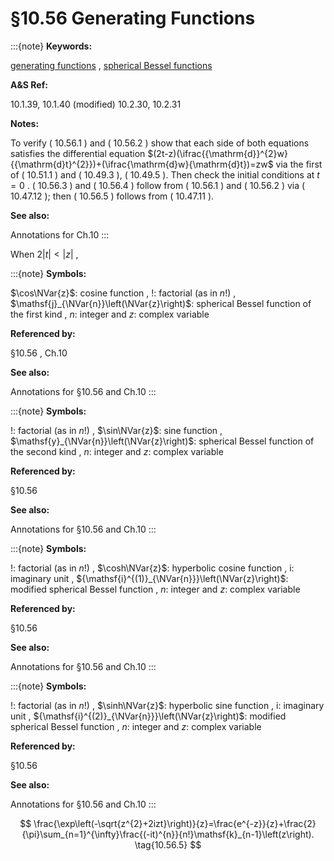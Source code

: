 # §10.56 Generating Functions

:::{note}
**Keywords:**

[generating functions](http://dlmf.nist.gov/search/search?q=generating%20functions) , [spherical Bessel functions](http://dlmf.nist.gov/search/search?q=spherical%20Bessel%20functions)

**A&S Ref:**

10.1.39, 10.1.40 (modified) 10.2.30, 10.2.31

**Notes:**

To verify ( 10.56.1 ) and ( 10.56.2 ) show that each side of both equations satisfies the differential equation $(2t-z)(\ifrac{{\mathrm{d}}^{2}w}{{\mathrm{d}t}^{2}})+(\ifrac{\mathrm{d}w}{\mathrm{d}t})=zw$ via the first of ( 10.51.1 ) and ( 10.49.3 ), ( 10.49.5 ). Then check the initial conditions at $t=0$ . ( 10.56.3 ) and ( 10.56.4 ) follow from ( 10.56.1 ) and ( 10.56.2 ) via ( 10.47.12 ); then ( 10.56.5 ) follows from ( 10.47.11 ).

**See also:**

Annotations for Ch.10
:::

When $2|t|<|z|$ ,

:::{note}
**Symbols:**

$\cos\NVar{z}$: cosine function , $!$: factorial (as in $n!$) , $\mathsf{j}_{\NVar{n}}\left(\NVar{z}\right)$: spherical Bessel function of the first kind , $n$: integer and $z$: complex variable

**Referenced by:**

§10.56 , Ch.10

**See also:**

Annotations for §10.56 and Ch.10
:::

:::{note}
**Symbols:**

$!$: factorial (as in $n!$) , $\sin\NVar{z}$: sine function , $\mathsf{y}_{\NVar{n}}\left(\NVar{z}\right)$: spherical Bessel function of the second kind , $n$: integer and $z$: complex variable

**Referenced by:**

§10.56

**See also:**

Annotations for §10.56 and Ch.10
:::

:::{note}
**Symbols:**

$!$: factorial (as in $n!$) , $\cosh\NVar{z}$: hyperbolic cosine function , $\mathrm{i}$: imaginary unit , ${\mathsf{i}^{(1)}_{\NVar{n}}}\left(\NVar{z}\right)$: modified spherical Bessel function , $n$: integer and $z$: complex variable

**Referenced by:**

§10.56

**See also:**

Annotations for §10.56 and Ch.10
:::

:::{note}
**Symbols:**

$!$: factorial (as in $n!$) , $\sinh\NVar{z}$: hyperbolic sine function , $\mathrm{i}$: imaginary unit , ${\mathsf{i}^{(2)}_{\NVar{n}}}\left(\NVar{z}\right)$: modified spherical Bessel function , $n$: integer and $z$: complex variable

**Referenced by:**

§10.56

**See also:**

Annotations for §10.56 and Ch.10
:::


<a id="E5"></a>
$$
\frac{\exp\left(-\sqrt{z^{2}+2izt}\right)}{z}=\frac{e^{-z}}{z}+\frac{2}{\pi}\sum_{n=1}^{\infty}\frac{(-it)^{n}}{n!}\mathsf{k}_{n-1}\left(z\right). \tag{10.56.5}
$$
